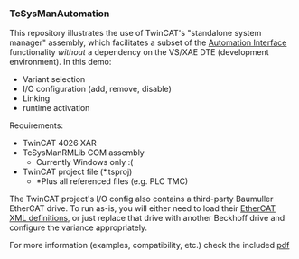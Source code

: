 ### TcSysManAutomation

This repository illustrates the use of TwinCAT's "standalone system manager" assembly, which facilitates a subset of the [Automation Interface](https://infosys.beckhoff.com/english.php?content=../content/1033/tc3_automationinterface/242682763.html&id=5107059583047685772) functionality *without* a dependency on the VS/XAE DTE (development environment). In this demo:
- Variant selection
- I/O configuration (add, remove, disable)
- Linking
- runtime activation

Requirements:
- TwinCAT 4026 XAR
- TcSysManRMLib COM assembly
  - Currently Windows only :(
- TwinCAT project file (*.tsproj)
  - *Plus all referenced files (e.g. PLC TMC)
 
The TwinCAT project's I/O config also contains a third-party Baumuller EtherCAT drive. To run as-is, you will either need to load their [EtherCAT XML definitions](https://www.baumueller.com/en/download/b-maxx-6000-5000-3300-3200-2500-ethercat-xml-all), or just replace that drive with another Beckhoff drive and configure the variance appropriately.

For more information (examples, compatibility, etc.) check the included [pdf](/TwinCAT_Standalone_System_Manager_V2.pdf)
